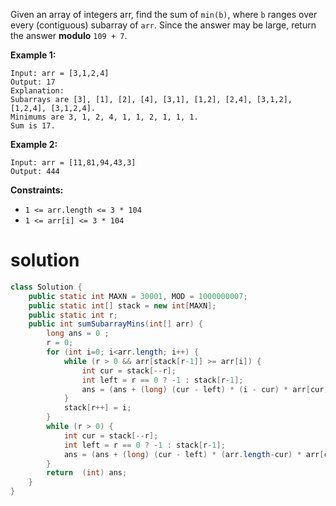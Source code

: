 Given an array of integers arr, find the sum of `min(b)`, where `b` ranges over every (contiguous) subarray of `arr`. Since the answer may be large, return the answer **modulo** `109 + 7`.

 

**Example 1:**

```
Input: arr = [3,1,2,4]
Output: 17
Explanation: 
Subarrays are [3], [1], [2], [4], [3,1], [1,2], [2,4], [3,1,2], [1,2,4], [3,1,2,4]. 
Minimums are 3, 1, 2, 4, 1, 1, 2, 1, 1, 1.
Sum is 17.
```

**Example 2:**

```
Input: arr = [11,81,94,43,3]
Output: 444
```

 

**Constraints:**

- `1 <= arr.length <= 3 * 104`
- `1 <= arr[i] <= 3 * 104`

# solution

```java
class Solution {
    public static int MAXN = 30001, MOD = 1000000007;
    public static int[] stack = new int[MAXN];
    public static int r;
    public int sumSubarrayMins(int[] arr) {
        long ans = 0 ;
        r = 0;
        for (int i=0; i<arr.length; i++) {
            while (r > 0 && arr[stack[r-1]] >= arr[i]) {
                int cur = stack[--r];
                int left = r == 0 ? -1 : stack[r-1];
                ans = (ans + (long) (cur - left) * (i - cur) * arr[cur]) % MOD;
            }
            stack[r++] = i;
        }
        while (r > 0) {
            int cur = stack[--r];
            int left = r == 0 ? -1 : stack[r-1];
            ans = (ans + (long) (cur - left) * (arr.length-cur) * arr[cur]) % MOD;
        }
        return  (int) ans;
    }
}
```

